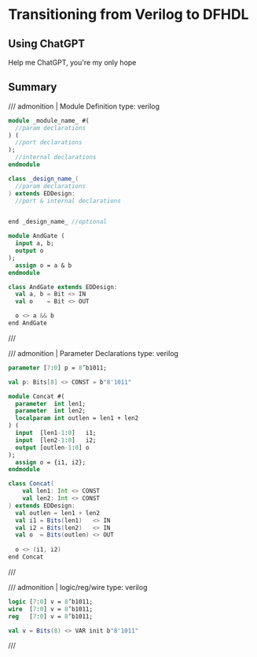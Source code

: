 # Transitioning from Verilog to DFHDL

## Using ChatGPT

Help me ChatGPT, you're my only hope

## Summary

/// admonition | Module Definition
    type: verilog
<div class="grid" markdown>

```sv linenums="0" title="Verilog"
module _module_name_ #(
  //param declarations
) (
  //port declarations
);
  //internal declarations
endmodule
```

```scala linenums="0" title="DFHDL"
class _design_name_(
  //param declarations
) extends EDDesign:
  //port & internal declarations


end _design_name_ //optional
```

```sv linenums="0" title="Verilog"
module AndGate (
  input a, b;
  output o
);
  assign o = a & b
endmodule
```

```scala linenums="0" title="DFHDL"
class AndGate extends EDDesign:
  val a, b = Bit <> IN
  val o    = Bit <> OUT

  o <> a && b
end AndGate
```

</div>
///

/// admonition | Parameter Declarations
    type: verilog
<div class="grid" markdown>

```sv linenums="0" title="Verilog"
parameter [7:0] p = 8’b1011;
```

```scala linenums="0" title="DFHDL"
val p: Bits[8] <> CONST = b"8'1011"
```

```sv linenums="0" title="Verilog"
module Concat #(
  parameter  int len1;
  parameter  int len2;
  localparam int outlen = len1 + len2
) (
  input  [len1-1:0]   i1;
  input  [len2-1:0]   i2;
  output [outlen-1:0] o
);
  assign o = {i1, i2};
endmodule
```

```scala linenums="0" title="DFHDL"
class Concat(
    val len1: Int <> CONST
    val len2: Int <> CONST
) extends EDDesign:
  val outlen = len1 + len2
  val i1 = Bits(len1)   <> IN
  val i2 = Bits(len2)   <> IN
  val o  = Bits(outlen) <> OUT
  
  o <> (i1, i2)
end Concat
```

</div>
///

/// admonition | logic/reg/wire
    type: verilog
<div class="grid" markdown>

```sv linenums="0" title="Verilog"
logic [7:0] v = 8’b1011;
wire  [7:0] v = 8’b1011;
reg   [7:0] v = 8’b1011;
```

```scala linenums="0" title="DFHDL"
val v = Bits(8) <> VAR init b"8'1011"
```

</div>
///

